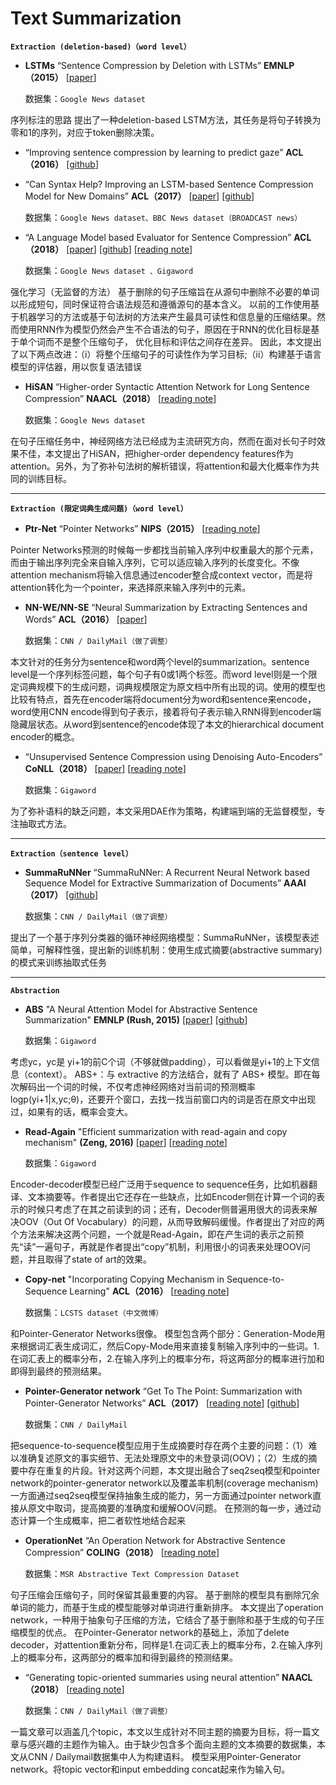 # Text Summarization

**`Extraction (deletion-based)（word level）`**

* **LSTMs**  “Sentence Compression by Deletion with LSTMs” **EMNLP（2015）**
  [[paper](https://static.googleusercontent.com/media/research.google.com/zh-CN//pubs/archive/43852.pdf)]
  
  数据集：`Google News dataset`
  
序列标注的思路
提出了一种deletion-based LSTM方法，其任务是将句子转换为零和1的序列，对应于token删除决策。
  
* “Improving sentence compression by learning to predict gaze” **ACL（2016）**
  [[github](https://github.com/tatsuokun/sentence_compression)]

* “Can Syntax Help? Improving an LSTM-based Sentence Compression Model for New Domains” **ACL（2017）**
  [[paper](http://www.aclweb.org/anthology/P17-1127)]
  [[github](https://github.com/cnap/sentence-compression)]
  
  数据集：`Google News dataset、BBC News dataset（BROADCAST news）`

* “A Language Model based Evaluator for Sentence Compression” **ACL（2018）**
  [[paper](https://aclweb.org/anthology/P18-2028)]
  [[github](https://github.com/code4conference/code4sc)]
  [[reading note](https://zhuanlan.zhihu.com/p/50378570)]
  
  数据集：`Google News dataset 、Gigaword`
  
强化学习（无监督的方法）
基于删除的句子压缩旨在从源句中删除不必要的单词以形成短句，同时保证符合语法规范和遵循源句的基本含义。 以前的工作使用基于机器学习的方法或基于句法树的方法来产生最具可读性和信息量的压缩结果。然而使用RNN作为模型仍然会产生不合语法的句子，原因在于RNN的优化目标是基于单个词而不是整个压缩句子， 优化目标和评估之间存在差异。 因此，本文提出了以下两点改进：（i）将整个压缩句子的可读性作为学习目标;（ii）构建基于语言模型的评估器，用以恢复语法错误

* **HiSAN** “Higher-order Syntactic Attention Network for Long Sentence Compression” **NAACL（2018）**
[[reading note](https://zhuanlan.zhihu.com/p/53954265)]

  数据集：`Google News dataset`

在句子压缩任务中，神经网络方法已经成为主流研究方向，然而在面对长句子时效果不佳，本文提出了HiSAN，把higher-order dependency features作为attention。另外，为了弥补句法树的解析错误，将attention和最大化概率作为共同的训练目标。

***
  
**`Extraction (限定词典生成问题)（word level）`**

* **Ptr-Net** “Pointer Networks” **NIPS（2015）**
[[reading note](https://zhuanlan.zhihu.com/p/30860157)]

Pointer Networks预测的时候每一步都找当前输入序列中权重最大的那个元素，而由于输出序列完全来自输入序列，它可以适应输入序列的长度变化。不像attention mechanism将输入信息通过encoder整合成context vector，而是将attention转化为一个pointer，来选择原来输入序列中的元素。

* **NN-WE/NN-SE** “Neural Summarization by Extracting Sentences and Words” **ACL（2016）**
[[paper](https://www.aclweb.org/anthology/P16-1046)]

  数据集：`CNN / DailyMail（做了调整）`

本文针对的任务分为sentence和word两个level的summarization。sentence level是一个序列标签问题，每个句子有0或1两个标签。而word level则是一个限定词典规模下的生成问题，词典规模限定为原文档中所有出现的词。使用的模型也比较有特点，首先在encoder端将document分为word和sentence来encode，word使用CNN encode得到句子表示，接着将句子表示输入RNN得到encoder端隐藏层状态。从word到sentence的encode体现了本文的hierarchical document encoder的概念。

* “Unsupervised Sentence Compression using Denoising Auto-Encoders” **CoNLL（2018）**
  [[paper](https://arxiv.org/abs/1809.02669)]
  [[reading note](https://zhuanlan.zhihu.com/p/52521973)]
  
  数据集：`Gigaword`
  
为了弥补语料的缺乏问题，本文采用DAE作为策略，构建端到端的无监督模型，专注抽取式方法。

***

**`Extraction（sentence level）`**

* **SummaRuNNer** “SummaRuNNer: A Recurrent Neural Network based Sequence Model for Extractive Summarization of Documents” **AAAI（2017）**
[[github](https://arxiv.org/abs/1611.04230)]

  数据集：`CNN / DailyMail（做了调整）`

提出了一个基于序列分类器的循环神经网络模型：SummaRuNNer，该模型表述简单，可解释性强，提出新的训练机制：使用生成式摘要(abstractive summary)的模式来训练抽取式任务

***

**`Abstraction`**

* **ABS** "A Neural Attention Model for Abstractive Sentence Summarization" **EMNLP (Rush, 2015)**
  [[paper](https://arxiv.org/abs/1509.00685)]
  [[github](https://github.com/facebookarchive/NAMAS)]
  
  数据集：`Gigaword`
  
考虑yc，yc是 yi+1的前C个词（不够就做padding），可以看做是yi+1的上下文信息（context）。
ABS+：与 extractive 的方法结合，就有了 ABS+ 模型。即在每次解码出一个词的时候，不仅考虑神经网络对当前词的预测概率 logp(yi+1|x,yc;θ)，还要开个窗口，去找一找当前窗口内的词是否在原文中出现过，如果有的话，概率会变大。

* **Read-Again** "Efficient summarization with read-again and copy mechanism" **(Zeng, 2016)**
  [[paper](https://arxiv.org/pdf/1611.03382v1.pdf)]
  [[reading note](https://zhuanlan.zhihu.com/p/24887544)]
  
  数据集：`Gigaword`
  
Encoder-decoder模型已经广泛用于sequence to sequence任务，比如机器翻译、文本摘要等。作者提出它还存在一些缺点，比如Encoder侧在计算一个词的表示的时候只考虑了在其之前读到的词；还有，Decoder侧普遍用很大的词表来解决OOV（Out Of Vocabulary）的问题，从而导致解码缓慢。作者提出了对应的两个方法来解决这两个问题，一个就是Read-Again，即在产生词的表示之前预先“读”一遍句子，再就是作者提出“copy”机制，利用很小的词表来处理OOV问题，并且取得了state of art的效果。

* **Copy-net** "Incorporating Copying Mechanism in Sequence-to-Sequence Learning" **ACL（2016）**
[[reading note](https://zhuanlan.zhihu.com/p/48959800)]

  数据集：`LCSTS dataset（中文微博）`

和Pointer-Generator Networks很像。
模型包含两个部分：Generation-Mode用来根据词汇表生成词汇，然后Copy-Mode用来直接复制输入序列中的一些词。1.在词汇表上的概率分布，2.在输入序列上的概率分布，将这两部分的概率进行加和即得到最终的预测结果。

* **Pointer-Generator network** “Get To The Point: Summarization with Pointer-Generator Networks” **ACL（2017）**
[[reading note](https://zhuanlan.zhihu.com/p/27272224)]
[[github](https://github.com/becxer/pointer-generator/)]

  数据集：`CNN / DailyMail`

把sequence-to-sequence模型应用于生成摘要时存在两个主要的问题：（1）难以准确复述原文的事实细节、无法处理原文中的未登录词(OOV)；（2）生成的摘要中存在重复的片段。针对这两个问题，本文提出融合了seq2seq模型和pointer network的pointer-generator network以及覆盖率机制(coverage mechanism)
一方面通过seq2seq模型保持抽象生成的能力，另一方面通过pointer network直接从原文中取词，提高摘要的准确度和缓解OOV问题。
在预测的每一步，通过动态计算一个生成概率，把二者软性地结合起来
  
* **OperationNet** “An Operation Network for Abstractive Sentence Compression” **COLING（2018）**
[[reading note](https://zhuanlan.zhihu.com/p/58985964)]

  数据集：`MSR Abstractive Text Compression Dataset`

句子压缩会压缩句子，同时保留其最重要的内容。 基于删除的模型具有删除冗余单词的能力，而基于生成的模型能够对单词进行重新排序。 本文提出了operation network，一种用于抽象句子压缩的方法，它结合了基于删除和基于生成的句子压缩模型的优点。
在Pointer-Generator network的基础上，添加了delete decoder，对attention重新分布，同样是1.在词汇表上的概率分布，2.在输入序列上的概率分布，这两部分的概率加和得到最终的预测结果。

* “Generating topic-oriented summaries using neural attention” **NAACL（2018）**
[[reading note](https://zhuanlan.zhihu.com/p/60324533)]

  数据集：`CNN / DailyMail（做了调整）`

一篇文章可以涵盖几个topic，本文以生成针对不同主题的摘要为目标，将一篇文章与感兴趣的主题作为输入。由于缺少包含多个面向主题的文本摘要的数据集，本文从CNN / Dailymail数据集中人为构建语料。
模型采用Pointer-Generator network。将topic vector和input embedding concat起来作为输入句。



